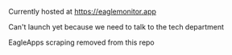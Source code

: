 Currently hosted at https://eaglemonitor.app

Can't launch yet because we need to talk to the tech department

EagleApps scraping removed from this repo
